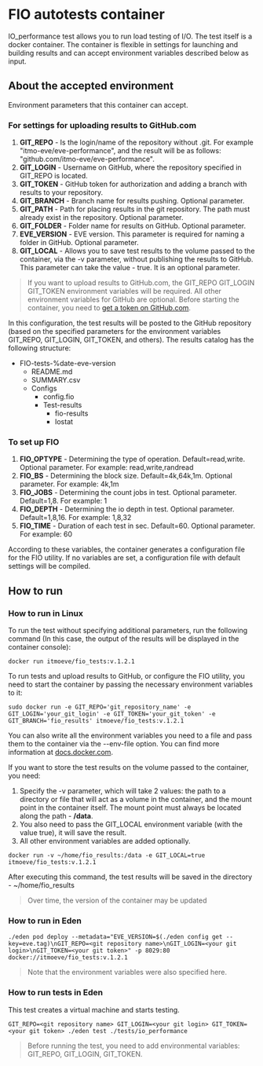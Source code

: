 # FIO autotests container

IO_performance test allows you to run load testing of I/O. The test itself is a docker container. The container is flexible in settings for launching and building results and can accept environment variables described below as input.

## About the accepted environment

Environment parameters that this container can accept.

### For settings for uploading results to GitHub.com

1. **GIT_REPO** - Is the login/name of the repository without .git. For example "itmo-eve/eve-performance", and the result will be as follows: "github.com/itmo-eve/eve-performance".
2. **GIT_LOGIN** - Username on GitHub, where the repository specified in GIT_REPO is located.
3. **GIT_TOKEN** - GitHub token for authorization and adding a branch with results to your repository.
4. **GIT_BRANCH** - Branch name for results pushing. Optional parameter.
5. **GIT_PATH** - Path for placing results in the git repository. The path must already exist in the repository. Optional parameter.
6. **GIT_FOLDER** - Folder name for results on GitHub. Optional parameter.
7. **EVE_VERSION** - EVE version. This parameter is required for naming a folder in GitHub. Optional parameter.
8. **GIT_LOCAL** - Allows you to save test results to the volume passed to the container, via the -v parameter, without publishing the results to GitHub. This parameter can take the value - true. It is an optional parameter.

> If you want to upload results to GitHub.com, the GIT_REPO GIT_LOGIN GIT_TOKEN environment variables will be required. All other environment variables for GitHub are optional.
> Before starting the container, you need to [get a token on GitHub.com](https://docs.github.com/en/free-pro-team@latest/github/authenticating-to-github/creating-a-personal-access-token).

In this configuration, the test results will be posted to the GitHub repository (based on the specified parameters for the environment variables GIT_REPO, GIT_LOGIN, GIT_TOKEN, and others). The results catalog has the following structure:

- FIO-tests-%date-eve-version
  - README.md
  - SUMMARY.csv
  - Configs
    - config.fio
    - Test-results
      - fio-results
      - Iostat

### To set up FIO

1. **FIO_OPTYPE** - Determining the type of operation. Default=read,write. Optional parameter. For example: read,write,randread
2. **FIO_BS** - Determining the block size. Default=4k,64k,1m. Optional parameter. For example: 4k,1m
3. **FIO_JOBS** - Determining the count jobs in test. Optional parameter. Default=1,8. For example: 1
4. **FIO_DEPTH** - Determining the io depth in test. Optional parameter. Default=1,8,16. For example: 1,8,32
5. **FIO_TIME** - Duration of each test in sec. Default=60. Optional parameter. For example: 60

According to these variables, the container generates a configuration file for the FIO utility. If no variables are set, a configuration file with default settings will be compiled.

## How to run

### How to run in Linux

To run the test without specifying additional parameters, run the following command (In this case, the output of the results will be displayed in the container console):

```console
docker run itmoeve/fio_tests:v.1.2.1
```

To run tests and upload results to GitHub, or configure the FIO utility, you need to start the container by passing the necessary environment variables to it:

```console
sudo docker run -e GIT_REPO='git_repository_name' -e GIT_LOGIN='your_git_login' -e GIT_TOKEN='your_git_token' -e GIT_BRANCH='fio_results' itmoeve/fio_tests:v.1.2.1
```

You can also write all the environment variables you need to a file and pass them to the container via the --env-file option. You can find more information at [docs.docker.com](https://docs.docker.com/engine/reference/commandline/run/#set-environment-variables--e---env---env-file).

If you want to store the test results on the volume passed to the container, you need:

1. Specify the -v parameter, which will take 2 values: the path to a directory or file that will act as a volume in the container, and the mount point in the container itself. The mount point must always be located along the path - **/data**.
2. You also need to pass the GIT_LOCAL environment variable (with the value true), it will save the result.
3. All other environment variables are added optionally.

```console
docker run -v ~/home/fio_results:/data -e GIT_LOCAL=true itmoeve/fio_tests:v.1.2.1
```

After executing this command, the test results will be saved in the directory - ~/home/fio_results

>Over time, the version of the container may be updated

### How to run in Eden

```console
./eden pod deploy --metadata="EVE_VERSION=$(./eden config get --key=eve.tag)\nGIT_REPO=<git repository name>\nGIT_LOGIN=<your git login>\nGIT_TOKEN=<your git token>" -p 8029:80 docker://itmoeve/fio_tests:v.1.2.1
```

> Note that the environment variables were also specified here.

### How to run tests in Eden

This test creates a virtual machine and starts testing.

```console
GIT_REPO=<git repository name> GIT_LOGIN=<your git login> GIT_TOKEN=<your git token> ./eden test ./tests/io_performance
```

>Before running the test, you need to add environmental variables: GIT_REPO, GIT_LOGIN, GIT_TOKEN.
